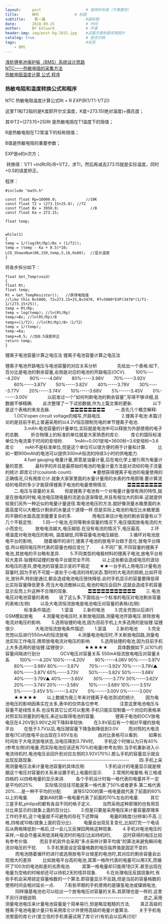 ```yaml
---
layout:     post                    # 使用的布局（不需要改）
title:      BMS                # 标题 
subtitle:    第一篇                  #副标题
date:       2018-09-25              # 时间
author:     BY Edlward              # 作者
header-img: img/post-bg-2015.jpg    #这篇文章标题背景图片
catalog: true                       # 是否归档
tags:                               #标签
    - BMS
---
```


[浅析锂电池保护板（BMS）系统设计思路](https://www.cnblogs.com/han-bing/p/9045812.html)  
[NTC——热敏电阻的采集方法](https://blog.csdn.net/u014470361/article/details/82315699)  
[热敏电阻温度计算 公式 程序](https://blog.csdn.net/yangyang_1024/article/details/80563522)  

### 热敏电阻和温度转换公式和程序

NTC 热敏电阻温度计算公式Rt = R *EXP(B*(1/T1-1/T2))

这里T1和T2指的是K度即开尔文温度，K度=273.15(绝对温度)+摄氏度；

其中T2=(273.15+25)Rt 是热敏电阻在T1温度下的阻值；

R是热敏电阻在T2常温下的标称阻值；

B值是热敏电阻的重要参数；

EXP是e的n次方； 

 转换得：1/T1 =ln(Rt/R)/B+1/T2，求TI，然后再减去273.15就是实际温度，同时+0.5的误差矫正。



程序：
```
#include "math.h"

const float Rp=10000.0;             //10K
const float T2 = (273.15+25.0); //T2
const float Bx = 3950.0;              //B
const float Ka = 273.15;

float temp;


while(1)
{
temp = 1/(log(Rt/Rp)/Bx + (1/T2));
temp = (temp - Ka + 0.5)*10;
LCD_ShowxNum(86,150,temp,5,16,0x80);  //显示温度
}
```


将各步拆分如下：
```
float Get_Temp(void)
{
float Rt;
float temp;
Rt = Get_TempResistor();   //获得电阻值
//like this R=5000, T2=273.15+25,B=3470, RT=5000*EXP(3470*(1/T1-1/(273.15+25)),  
temp = Rt/Rp;
temp = log(temp); //ln(Rt/Rp)
temp/=Bx; //ln(Rt/Rp)/B
temp+=(1/T2); //ln(Rt/Rp)/B+（1/T2）
temp = 1/(temp);
temp-=Ka;
temp+=0.5; //加0.5误差矫正
return temp;
} 
```



锂离子电池容量计算之电压法
锂离子电池容量计算之电压法     

锂离子电池开路电压与电池容量的对应关系分析 
　　 
　　先给出一个表格:如下,百分比是电池的剩余容量,右侧是对应的电池的开路电压(OCV). 
　　100%----4.20V 
　　90%-----4.06V 
　　80%-----3.98V 
　　70%-----3.92V 
　　60%-----3.87V 
　　50%-----3.82V 
　　40%-----3.79V 
　　30%-----3.77V 
　　20%-----3.74V 
　　10%-----3.68V 
　　5%------3.45V 
　　0%------3.00V 
　　 
　　以前发过一个"如何判断电池的剩余容量",写得不够详细,且数据不够精确. 
　　此次整理了一下试验数据,作为上篇文章的更新. 
　　 
　　以下是这个表格的来龙去脉. 
　　 
　　〓〓〓〓〓〓〓〓 
　　一.首先几个概念解释: 
　　1.OCV:open circuit voltage的缩写,开路电压. 
　　 
　　2.锂离子电池:本篇讨论的是目前手机上普遍采用的以4.2V恒压限制充电的单节锂离子电池. 
　　 
　　3.mAh:电池容量的计量单位,实际就是电池中可以释放为外部使用的电子的总数. 
　　 折合物理上的标准的单位就是大家熟悉的库仑. 
　　 库仑的国际标准单位为电流乘于时间的安培秒. 
　　 1mAh=0.001安培*3600秒=3.6安培秒=3.6库仑 
　　 mAh不是标准单位,但是这个单位可以很方便的用于计量和计算. 
　　 比如一颗900mAh的电池可以提供300mA恒流的持续3小时的供电能力. 
　　 
　　4.fuel gauging:电量计量,原意是油量计量,后在电化学上被引用为电量计量的意思. 
　　 最科学的并且是最原始的电池的电量计量方法是对流经的电子流量的统计.即库仑计(coulomb count). 
　　 
　　★要想获得锂离子电池的电量使用的正确情况,只有用库仑计.就象大家家里面的水量计量用的水表的作用原理.要计算流经的电荷的多少才能获得锂离子电池的电量使用情况. 
　　 
　　〓〓〓〓〓〓〓〓 
　　二.电压与容量的关系 
　　但是锂离子电池有一个对电量计量很有用的特性,就是在放电的时候,电池电压随电量的流逝会逐渐降低,并且有相当大的斜率.这就提供给我们另外一种近似的电量计量途径.取电池电压的方法.就好像测量水箱里面的水面高度可以大概估计剩余的水量这个道理一样.但是实际上电池的电压比水箱里面的平静的水面高度测量要复杂的多. 
　　 
　　用电压来估计电池的剩余容量有以下几个不稳定性: 
　　1.同一个电池,在同等剩余容量的情况下,电压值因放电电流的大小而变化. 
　　 放电电流越大,电压越低.在没有电流的情况下,电压最高. 
　　2.环境温度对电池电压的影响, 温度越低,同等容量电池电压越低. 
　　3.循环对电池放电平台的影响, 
　　 随着循环的进行,锂离子电池的放电平台趋于恶化.放电平台降低.所以相同电压所代表的容量也相应变化了. 
　　4.不同厂家,不同容量的锂离子电池,其放电的平台略有差异. 
　　5.不同类型的电极材料的锂离子电池,放电平台有较大差异.钴锂和锰锂的放电平台就完全不同. 
　　 以上这些都会造成电压的波动和电压的差异,使电池的容量显示变的不稳定 
　　★★一台手机上用电压计量电池容量时,因为手机不可能一直处于小电流的待机状态.暂时的大电流的损耗,比如开背光,放铃声,特别是通过,都会造成电池电压很快降低.此时手机显示的容量要降低得比实际容量降低更多.而当大电流撤掉以后,电池的电压会回升.这就会造成手机容量显示反而上升这种不合理的现象. 
　　 
　　〓〓〓〓〓〓〓〓〓〓〓 
　　三.电池电压对电池容量的表格 
　　说了这么多,下面给出一个标准的电压对电池剩余容量的表格(左侧) 
　　以及大电流恒流放电是电池电压对容量的表格(右侧) 
　　 
　　标准条件描述: 
　　1.室温 
　　2.新的电池 
　　3.完全充饱以后进行GSM模拟放电 
　　4.测量电池电压时,关断放电回路,测量电池开路电压.排除放电电流对电压的影响. 
　　5.选用钴锂的电池,因为目前手机上大多选用的是钴锂.锰锂很少. 
　　 
　　大电流恒流放电条件描述: 
　　1.室温 
　　2.新的电池 
　　3.完全充饱以后进行550mA的恒流放电 
　　4.测量电池电压时,不关断放电回路,测量电池实际工作电压.携带放电电流对电压的影响. 
　　5.选用钴锂的电池,因为目前手机上大多选用的是钴锂.锰锂很少. 
　　 
　　★★★★★ 
　　具体数据如下,以10%的容量间隔进行划分 
　　 
　　OCV电压对容量关系 550mA恒流放电电压对容量关系 
　　100%----4.20V 100%----4.20V 
　　90%-----4.06V 90%-----3.97V 
　　80%-----3.98V 80%-----3.87V 
　　70%-----3.92V 70%-----3.79V▲ 
　　60%-----3.87V 60%-----3.73V 
　　50%-----3.82V 50%-----3.68V 
　　40%-----3.79V▲ 40%-----3.65V 
　　30%-----3.77V 30%-----3.62V 
　　20%-----3.74V 20%-----3.58V 
　　10%-----3.68V 10%-----3.51V 
　　5%------3.45V 5%------3.42V 
　　0%------3.00V 0%------3.00V 
　　★★★★★ 
　　以上数据为我三年来对锂离子电池测试的统计, 
　　因为电池电压的影响因素实在太多,表中的仅供各位参考. 
　　 
　　注意这里电池电压与容量不是线性关系.也没有其它公式可以套用.手机只能实现制备一个对应的表格来对照实际测量到的电压,来近似取得电池的容量. 
　　 
　　锂离子电池的OCV放电电压在4.20V到3.90V之间下降斜率较快. 
　　在3.8V前后有一个相对平缓的放电平台 
　　在低于3.7V以后,电压随容量下降急剧降低到3.0V 
　　而对照的大电流放电(1C)的放电平台出现在3.65V左右 
　　 
　　由对比表格可以看到. 
　　如果长时间处于大电流放电状态,当电压降到3.79V时, 
　　手机这个时候认为只有40%(参考左侧)的电量.而实际电池应该还有70%的电量(参考右侧).当手机重新进入小电流待机时,电池电压会回升到对应左侧的3.92V(70%).那么手机的容量显示就会出现反跳现象. 
　　 
　　-------------------------------------- 
　　四.手机上采用测量电压法来计量电池容量的具体应用: 
　　 
　　1.手机设计的电量显示就是根据这个电压对容量的关系来设置手机上电量的显示. 
　　2.常用的电量格.有三格或四格的.以四格电量的显示来讲. 
　　 各个手机设计时每一格代表的电量并不一定是平均的25%. 
　　 实际情况往往可能是第一格代表了50%或者更多.第二格代表20%.....是一种不平均的分配. 
　　 波导S1200的第一格电量就代表了前面的60%以上的电量. 
　　 厦新A8的第一格电量代表了前面的70%左右的电量. 
　　 其它三星手机,philips的都有各自不同的格子定义. 
　　 当然采用这种原理的也有用百分比来显示的(就象上面的百分比). 
　　3.但是只要是采用电压来计量容量原理来工作的手机,这个电量就不可避免的存在下述弊端 
　　 电量的精度(分辨率)不高.三格,四格或10格(就象上面的百分比). 
　　 电量会出现反复变化,比如打完一个电话后从两格降低到一格后,过一会儿又反弹回两格这种现象. 
　　4.手机对电池电压的采样,一般会尽量采用低消耗电流时的电压(比如待机时), 
　　 这时获得的电压比较有参考价值. 
　　 而且手机软件会采用"多点采样计算平均值"的算法来避免瞬间电流对电压的干扰. 
　　5.手机里面设定容量格数的电压临界值是固定不变的. 
　　 而电池随着循环的进行或选用放电平台很差的电池时,其对应的剩余容量会出现很大的差异 
　　 比如放电平台高的电池,其第一格所代表的电量可以用3天,而循环了100次的电池和差的劣质电池. 
　　 其第一格电量却只能用1到2天.甚至出现在电量为空格的时候却还可以待机2天的怪异现象. 
　　6.在处理电压反跳现象时,有些手机会采用锁定容量格数的一个算法.即容量显示不反跳,但是当前的容量格数的使用时间会相对延长一点. 
　　7.有些早期的手机使用的是镍氢电池或镍镉电池, 
　　 同样镍基电池也可以绘出一个放电电压对容量的关系.其原理也是一样的.这里不另行详细说明. 
　　 
　　-------------------------------------- 
　　总之,采用测量电池电压来计量电池容量是个简单易行,但是略显粗糙的方法. 
　　真正高级的锂离子电池电量计量只有采用库仑计并使用高级的电量计量算法. 
　　关于手机电池里面的库仑计(爱立信的手机普遍试用了库仑计)有机会以后再讨论! 
